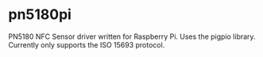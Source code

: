 # pn5180pi

PN5180 NFC Sensor driver written for Raspberry Pi.
Uses the pigpio library.
Currently only supports the ISO 15693 protocol.
